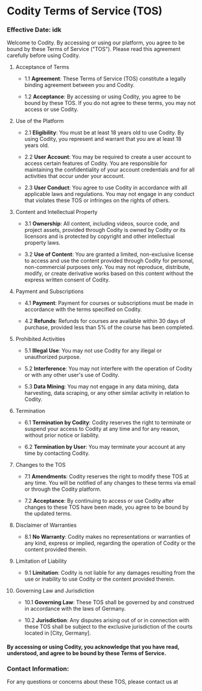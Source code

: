 # Codity Terms of Service (TOS)

### Effective Date: idk

Welcome to Codity. By accessing or using our platform, you agree to be bound by these Terms of Service ("TOS"). Please read this agreement carefully before using Codity.

1. Acceptance of Terms
   * 1.1 **Agreement**: These Terms of Service (TOS) constitute a legally binding agreement between you and Codity.

   * 1.2 **Acceptance**: By accessing or using Codity, you agree to be bound by these TOS. If you do not agree to these terms, you may not access or use Codity.

2. Use of the Platform
   * 2.1 **Eligibility**: You must be at least 18 years old to use Codity. By using Codity, you represent and warrant that you are at least 18 years old.

    * 2.2 **User Account**: You may be required to create a user account to access certain features of Codity. You are responsible for maintaining the confidentiality of your account credentials and for all activities that occur under your account.

    * 2.3 **User Conduct**: You agree to use Codity in accordance with all applicable laws and regulations. You may not engage in any conduct that violates these TOS or infringes on the rights of others.

3. Content and Intellectual Property
   * 3.1 **Ownership**: All content, including videos, source code, and project assets, provided through Codity is owned by Codity or its licensors and is protected by copyright and other intellectual property laws.

   * 3.2 **Use of Content**: You are granted a limited, non-exclusive license to access and use the content provided through Codity for personal, non-commercial purposes only. You may not reproduce, distribute, modify, or create derivative works based on this content without the express written consent of Codity.

4. Payment and Subscriptions
   * 4.1 **Payment**: Payment for courses or subscriptions must be made in accordance with the terms specified on Codity.

    * 4.2 **Refunds**: Refunds for courses are available within 30 days of purchase, provided less than 5% of the course has been completed.

5. Prohibited Activities
   * 5.1 **Illegal Use**: You may not use Codity for any illegal or unauthorized purpose.

   * 5.2 **Interference**: You may not interfere with the operation of Codity or with any other user's use of Codity.

    * 5.3 **Data Mining**: You may not engage in any data mining, data harvesting, data scraping, or any other similar activity in relation to Codity.

6. Termination
   * 6.1 **Termination by Codity**: Codity reserves the right to terminate or suspend your access to Codity at any time and for any reason, without prior notice or liability.

    * 6.2 **Termination by User**: You may terminate your account at any time by contacting Codity.

7. Changes to the TOS
   * 7.1 **Amendments**: Codity reserves the right to modify these TOS at any time. You will be notified of any changes to these terms via email or through the Codity platform.

    * 7.2 **Acceptance**: By continuing to access or use Codity after changes to these TOS have been made, you agree to be bound by the updated terms.

8. Disclaimer of Warranties
   * 8.1 **No Warranty**: Codity makes no representations or warranties of any kind, express or implied, regarding the operation of Codity or the content provided therein.

9. Limitation of Liability
   * 9.1 **Limitation**: Codity is not liable for any damages resulting from the use or inability to use Codity or the content provided therein.

10. Governing Law and Jurisdiction
    * 10.1 **Governing Law**: These TOS shall be governed by and construed in accordance with the laws of Germany.

    * 10.2 **Jurisdiction**: Any disputes arising out of or in connection with these TOS shall be subject to the exclusive jurisdiction of the courts located in [City, Germany].

#### By accessing or using Codity, you acknowledge that you have read, understood, and agree to be bound by these Terms of Service.

### Contact Information:
For any questions or concerns about these TOS, please contact us at 

